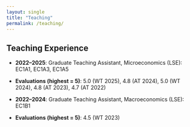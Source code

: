 ```yaml
---
layout: single
title: "Teaching"
permalink: /teaching/
---
```


## Teaching Experience

- **2022–2025**: Graduate Teaching Assistant, Microeconomics (LSE): EC1A1, EC1A3, EC1A5  
- **Evaluations (highest = 5)**: 5.0 (WT 2025), 4.8 (AT 2024), 5.0 (WT 2024), 4.8 (AT 2023), 4.7 (AT 2022)

- **2022–2024**: Graduate Teaching Assistant, Macroeconomics (LSE): EC1B1
- **Evaluations (highest = 5)**: 4.5 (WT 2023)
